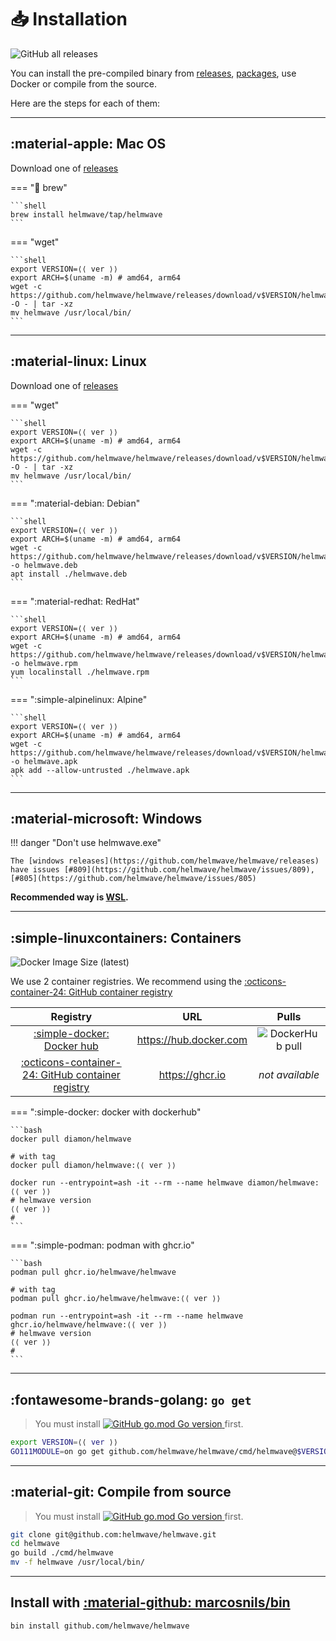 # 📥 Installation 

![GitHub all releases](https://img.shields.io/github/downloads/helmwave/helmwave/total)

You can install the pre-compiled binary from 
[releases](https://github.com/helmwave/helmwave/releases), 
[packages](https://github.com/helmwave/helmwave/packages/),
use Docker or compile from the source.

Here are the steps for each of them:

--- 

## :material-apple: Mac OS

Download one of [releases](https://github.com/helmwave/helmwave/releases)

=== ":beer: brew"

    ```shell
    brew install helmwave/tap/helmwave
    ```

=== "wget"

    ```shell
    export VERSION=⟨⟨ ver ⟩⟩
    export ARCH=$(uname -m) # amd64, arm64
    wget -c https://github.com/helmwave/helmwave/releases/download/v$VERSION/helmwave_${VERSION}_darwin_${ARCH}.tar.gz -O - | tar -xz
    mv helmwave /usr/local/bin/
    ```

---

## :material-linux: Linux

Download one of [releases](https://github.com/helmwave/helmwave/releases)


=== "wget"

    ```shell
    export VERSION=⟨⟨ ver ⟩⟩
    export ARCH=$(uname -m) # amd64, arm64
    wget -c https://github.com/helmwave/helmwave/releases/download/v$VERSION/helmwave_${VERSION}_linux_${ARCH}.tar.gz -O - | tar -xz
    mv helmwave /usr/local/bin/
    ```

=== ":material-debian: Debian"

    ```shell
    export VERSION=⟨⟨ ver ⟩⟩
    export ARCH=$(uname -m) # amd64, arm64
    wget -c https://github.com/helmwave/helmwave/releases/download/v$VERSION/helmwave_${VERSION}_linux_${ARCH}.deb -o helmwave.deb
    apt install ./helmwave.deb
    ```

=== ":material-redhat: RedHat"

    ```shell
    export VERSION=⟨⟨ ver ⟩⟩
    export ARCH=$(uname -m) # amd64, arm64
    wget -c https://github.com/helmwave/helmwave/releases/download/v$VERSION/helmwave_${VERSION}_linux_${ARCH}.rpm -o helmwave.rpm
    yum localinstall ./helmwave.rpm
    ```

=== ":simple-alpinelinux: Alpine"

    ```shell
    export VERSION=⟨⟨ ver ⟩⟩
    export ARCH=$(uname -m) # amd64, arm64
    wget -c https://github.com/helmwave/helmwave/releases/download/v$VERSION/helmwave_${VERSION}_linux_${ARCH}.apk -o helmwave.apk
    apk add --allow-untrusted ./helmwave.apk
    ```

---

## :material-microsoft: Windows

!!! danger "Don't use helmwave.exe"

    The [windows releases](https://github.com/helmwave/helmwave/releases) 
    have issues [#809](https://github.com/helmwave/helmwave/issues/809), [#805](https://github.com/helmwave/helmwave/issues/805)

**Recommended way is [WSL](https://learn.microsoft.com/en-us/windows/wsl/install).**

---

## :simple-linuxcontainers: Containers

![Docker Image Size (latest)](https://img.shields.io/docker/image-size/diamon/helmwave/latest)


We use 2 container registries. We recommend using the [:octicons-container-24: GitHub container registry](https://github.com/helmwave/helmwave/pkgs/container/helmwave)

|                                                     Registry                                                      |          URL           |                                 Pulls                                  |
|:-----------------------------------------------------------------------------------------------------------------:|:----------------------:|:----------------------------------------------------------------------:|
|              [:simple-docker: Docker hub](https://hub.docker.com/repository/docker/diamon/helmwave)               | https://hub.docker.com | ![DockerHub pull](https://img.shields.io/docker/pulls/diamon/helmwave) |
| [:octicons-container-24: GitHub container registry](https://github.com/helmwave/helmwave/pkgs/container/helmwave) |    https://ghcr.io     |                            *not available*                             |

=== ":simple-docker: docker with dockerhub"

    ```bash
    docker pull diamon/helmwave

    # with tag
    docker pull diamon/helmwave:⟨⟨ ver ⟩⟩
    
    docker run --entrypoint=ash -it --rm --name helmwave diamon/helmwave:⟨⟨ ver ⟩⟩
    # helmwave version
    ⟨⟨ ver ⟩⟩
    #
    ```

=== ":simple-podman: podman with ghcr.io"

    ```bash
    podman pull ghcr.io/helmwave/helmwave

    # with tag
    podman pull ghcr.io/helmwave/helmwave:⟨⟨ ver ⟩⟩
    
    podman run --entrypoint=ash -it --rm --name helmwave ghcr.io/helmwave/helmwave:⟨⟨ ver ⟩⟩
    # helmwave version
    ⟨⟨ ver ⟩⟩
    #
    ```

---

## :fontawesome-brands-golang:  `go get` 

> You must install [![GitHub go.mod Go version](https://img.shields.io/github/go-mod/go-version/zhilyaev/helmwave)
](https://golang.org/doc/install) first.

```sh
export VERSION=⟨⟨ ver ⟩⟩
GO111MODULE=on go get github.com/helmwave/helmwave/cmd/helmwave@$VERSION
```

---

## :material-git: Compile from source

> You must install [![GitHub go.mod Go version](https://img.shields.io/github/go-mod/go-version/zhilyaev/helmwave)
](https://golang.org/doc/install) first.


```bash
git clone git@github.com:helmwave/helmwave.git
cd helmwave
go build ./cmd/helmwave
mv -f helmwave /usr/local/bin/
```

---

## Install with [:material-github: marcosnils/bin](https://github.com/marcosnils/bin)

```bash
bin install github.com/helmwave/helmwave
```
